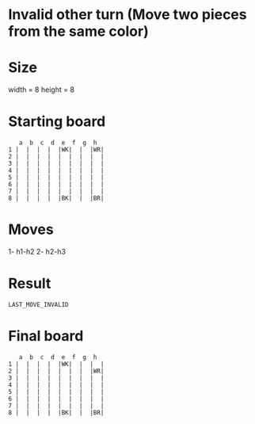 # Invalid other turn (Move two pieces from the same color)

# Size
width = 8
height = 8

# Starting board
```
   a  b  c  d  e  f  g  h
1 |  |  |  |  |WK|  |  |WR|
2 |  |  |  |  |  |  |  |  |
3 |  |  |  |  |  |  |  |  |
4 |  |  |  |  |  |  |  |  |
5 |  |  |  |  |  |  |  |  |
6 |  |  |  |  |  |  |  |  |
7 |  |  |  |  |  |  |  |  |
8 |  |  |  |  |BK|  |  |BR|
```
# Moves
1- h1-h2
2- h2-h3




# Result
`LAST_MOVE_INVALID`

# Final board
```
   a  b  c  d  e  f  g  h
1 |  |  |  |  |WK|  |  |  |
2 |  |  |  |  |  |  |  |WR|
3 |  |  |  |  |  |  |  |  |
4 |  |  |  |  |  |  |  |  |
5 |  |  |  |  |  |  |  |  |
6 |  |  |  |  |  |  |  |  |
7 |  |  |  |  |  |  |  |  |
8 |  |  |  |  |BK|  |  |BR|
```
